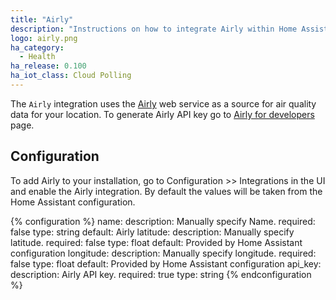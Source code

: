 ```yaml
---
title: "Airly"
description: "Instructions on how to integrate Airly within Home Assistant."
logo: airly.png
ha_category:
  - Health
ha_release: 0.100
ha_iot_class: Cloud Polling
---
```


The `Airly` integration uses the [Airly](https://airly.eu/) web service as a source for air quality data for your location. To generate Airly API key go to [Airly for developers](https://developer.airly.eu/register) page.

## Configuration

To add Airly to your installation, go to Configuration >> Integrations in the UI and enable the Airly integration. By default the values will be taken from the Home Assistant configuration.

{% configuration %}
name:
  description: Manually specify Name.
  required: false
  type: string
  default: Airly
latitude:
  description: Manually specify latitude.
  required: false
  type: float
  default: Provided by Home Assistant configuration
longitude:
  description: Manually specify longitude.
  required: false
  type: float
  default: Provided by Home Assistant configuration
api_key:
  description: Airly API key.
  required: true
  type: string
{% endconfiguration %}
